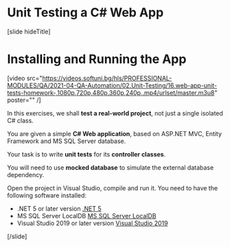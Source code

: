 # Unit Testing a C# Web App 

[slide hideTitle]

# Installing and Running the App

[video src="https://videos.softuni.bg/hls/PROFESSIONAL-MODULES/QA/2021-04-QA-Automation/02.Unit-Testing/16.web-app-unit-tests-homework-,1080p,720p,480p,360p,240p,.mp4/urlset/master.m3u8" poster="" /]

In this exercises, we shall **test a real-world project**, not just a single isolated C# class. 

You are given a simple **C# Web application**, based on ASP.NET MVC, Entity Framework and MS SQL Server database. 

Your task is to write **unit tests** for its **controller classes**. 

You will need to use **mocked database** to simulate the external database dependency.

Open the project in Visual Studio, compile and run it. You need to have the following software installed:

- .NET 5 or later version [.NET 5](https://dotnet.microsoft.com)
- MS SQL Server LocalDB [MS SQL Server LocalDB](https://docs.microsoft.com/en-us/sql/database-engine/configure-windows/sql-server-express-localdb)
- Visual Studio 2019 or later version [Visual Studio 2019](https://visualstudio.microsoft.com)



[/slide]

